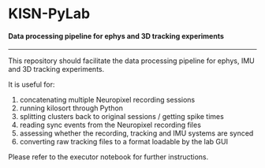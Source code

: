 # KISN-PyLab
#### Data processing pipeline for ephys and 3D tracking experiments
---------------------------------------------------------------------------------
This repository should facilitate the data processing pipeline for ephys, IMU and 3D tracking experiments.

It is useful for:
1. concatenating multiple Neuropixel recording sessions
2. running kilosort through Python
3. splitting clusters back to original sessions / getting spike times
4. reading sync events from the Neuropixel recording files
5. assessing whether the recording, tracking and IMU systems are synced
6. converting raw tracking files to a format loadable by the lab GUI

Please refer to the executor notebook for further instructions.

